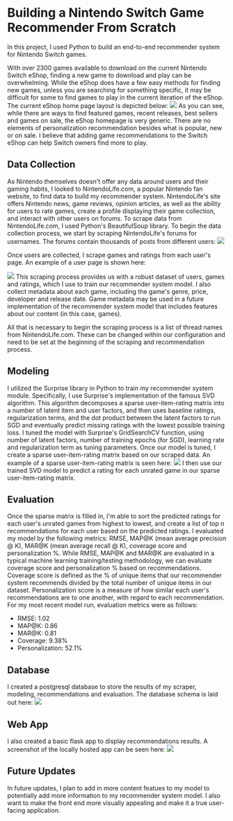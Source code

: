 # Building a Nintendo Switch Game Recommender From Scratch

In this project, I used Python to build an end-to-end recommender system for Nintendo Switch games.

With over 2300 games available to download on the current Nintendo Switch eShop, finding a new game to download and play can be overwhelming. While the eShop does have a few easy methods for finding new games, unless you are searching for something specific, it may be difficult for some to find games to play in the current iteration of the eShop. The current eShop home page layout is depicted below:
![](images/eshop_home.png)
As you can see, while there are ways to find featured games, recent releases, best sellers and games on sale, the eShop homepage is very generic. There are no elements of personalization recommendation besides what is popular, new or on sale. 
I believe that adding game recommendations to the Switch eShop can help Switch owners find more to play.

## Data Collection
As Nintendo themselves doesn't offer any data around users and their gaming habits, I looked to NintendoLife.com, a popular Nintendo fan website, to find data to build my recommender system. NintendoLife's site offers Nintendo news, game reviews, opinion articles, as well as the ability for users to rate games, create a profile displaying their game collection, and interact with other users on forums. To scrape data from NintendoLife.com, I used Python's BeautifulSoup library.
To begin the data collection process, we start by scraping NintendoLife's forums for usernames. The forums contain thousands of posts from different users:
![](images/nintendolife_forum2.png)

Once users are collected, I scrape games and ratings from each user's page. An example of a user page is shown here:

![](images/nintendolife_user.png)
This scraping process provides us with a robust dataset of users, games and ratings, which I use to train our recommender system model. I also collect metadata about each game, including the game's genre, price, developer and release date. Game metadata may be used in a future implementation of the recommender system model that includes features about our content (in this case, games).

All that is necessary to begin the scraping process is a list of thread names from NintendoLife.com. These can be changed within our configuration and need to be set at the beginning of the scraping and recommendation process. 

## Modeling
I utilized the Surprise library in Python to train my recommender system module. Specifically, I use Surprise's implementation of the famous SVD algorithm. This algorithm decomposes a sparse user-item-rating matrix into a number of latent item and user factors, and then uses baseline ratings, regularization terms, and the dot product between the latent factors to run SGD and eventually predict missing ratings with the lowest possible training loss. 
I tuned the model with Surprise's GridSearchCV function, using number of latent factors, number of training epochs (for SGD), learning rate and regularization term as tuning parameters. 
Once our model is tuned, I create a sparse user-item-rating matrix based on our scraped data. An example of a sparse user-item-rating matrix is seen here:
![](images/sparse_matrix.png)
I then use our trained SVD model to predict a rating for each unrated game in our sparse user-item-rating matrix. 

## Evaluation
Once the sparse matrix is filled in, I'm able to sort the predicted ratings for each user's unrated games from highest to lowest, and create a list of top n recommendations for each user based on the predicted ratings. 
I evaluated my model by the following metrics: RMSE, MAP@K (mean average precision @ K), MAR@K (mean average recall @ K), coverage score and personalization %. While RMSE, MAP@K and MAR@K are evaluated in a typical machine learning training/testing methodology, we can evaluate coverage score and personalization % based on recommendations.
Coverage score is defined as the % of unique items that our recommender system recommends divided by the total number of unique items in our dataset. Personalization score is a measure of how similar each user's recommendations are to one another, with regard to each recommendation. For my most recent model run, evaluation metrics were as follows:
* RMSE: 1.02
* MAP@K: 0.86
* MAR@K: 0.81
* Coverage: 9.38%
* Personalization: 52.1%

## Database
I created a postgresql database to store the results of my scraper, modeling, recommendations and evaluation. The database schema is laid out here:
![](images/schema.png)

## Web App
I also created a basic flask app to display recommendations results. A screenshot of the locally hosted app can be seen here:
![](images/webapp_ui.png)

## Future Updates
In future updates, I plan to add in more content featues to my model to potentially add more information to my recommender system model. I also want to make the front end more visually appealing and make it a true user-facing application.
